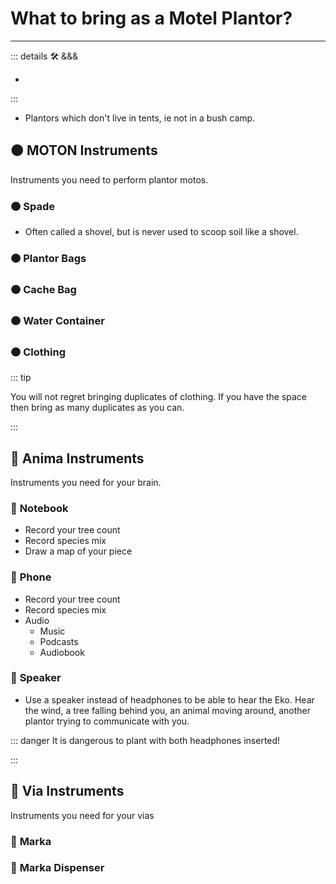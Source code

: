 # What to bring as a Motel Plantor?

---

<!-- =================================================== -->
<!-- =================================================== -->
<!-- =================================================== -->
<!-- =================================================== -->
<!-- =================================================== -->
::: details 🛠 &&&

-

:::

- Plantors which don't live in tents, ie not in a bush camp.

## 🟠 <motor>MOTON Instruments</motor>

Instruments you need to perform plantor motos.

### 🟠 <motor>Spade</motor>

- Often called a shovel, but is never used to scoop soil like a shovel.

### 🟠 <motor>Plantor Bags</motor>

### 🟠 <motor>Cache Bag</motor>

### 🟠 <motor>Water Container</motor>

### 🟠 <motor>Clothing</motor>

::: tip

You will not regret bringing duplicates of clothing. If you have the space then bring as many duplicates as you can.

:::

## 💭 <anima>Anima Instruments</anima>

Instruments you need for your brain.

### 💭 <anima>Notebook</anima>

- Record your tree count
- Record species mix
- Draw a map of your piece

### 💭 <anima>Phone</anima>

- Record your tree count
- Record species mix
- Audio
    - Music
    - Podcasts
    - Audiobook

### 💭 <anima>Speaker</anima>

- Use a speaker instead of headphones to be able to hear the Eko. Hear the wind, a tree falling behind you, an animal moving around, another plantor trying to communicate with you.

::: danger It is dangerous to plant with both headphones inserted!

:::

## 🔻 <via>Via Instruments</via>

Instruments you need for your vias

### 🔻 <via>Marka</via>

### 🔻 <via>Marka Dispenser</via>
